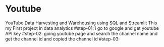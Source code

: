 # Youtube
YouTube Data Harvesting and Warehousing using SQL and Streamlit
This my First project in data analytics
#step-01:
   i go to google and get youtube API key
 #step-02:
   going youtube page and search the channel name and get the channel id and copied the channel id
#step-03:
   
